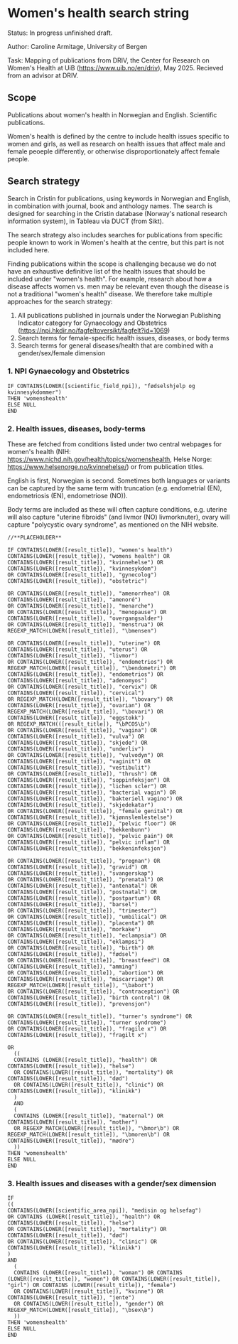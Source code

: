 # Women's health search string

Status: In progress unfinished draft.

Author: Caroline Armitage, University of Bergen

Task: Mapping of publications from DRIV, the Center for Research on Women's Health at UiB (https://www.uib.no/en/driv), May 2025. Recieved from an advisor at DRIV.

## Scope

Publications about women's health in Norwegian and English. Scientific publications. 

Women's health is defined by the centre to include health issues specific to women and girls, as well as research on health issues that affect male and female peoeple differently, or otherwise disproportionately affect female people. 

## Search strategy 

Search in Cristin for publications, using keywords in Norwegian and English, in combination with journal, book and anthology names. 
The search is designed for searching in the Cristin database (Norway's national research information system), in Tableau via DUCT (from Sikt). 

The search strategy also includes searches for publications from specific people known to work in Women's health at the centre, but this part is not included here. 

Finding publications within the scope is challenging because we do not have an exhaustive definitive list of the health issues that should be included under "women's health". 
For example, research about how a disease affects women vs. men may be relevant even though the disease is not a traditional "women's health" disease. 
We therefore take multiple approaches for the search strategy:
1. All publications published in journals under the Norwegian Publishing Indicator category for Gynaecology and Obstetrics (https://npi.hkdir.no/fagfeltoversikt/fagfelt?id=1069)
2. Search terms for female-specific health issues, diseases, or body terms
3. Search terms for general diseases/health that are combined with a gender/sex/female dimension

### 1. NPI Gynaecology and Obstetrics

```
IF CONTAINS(LOWER([scientific_field_npi]), "fødselshjelp og kvinnesykdommer")
THEN 'womenshealth'
ELSE NULL
END
```

### 2. Health issues, diseases, body-terms

These are fetched from conditions listed under two central webpages for women's health (NIH: https://www.nichd.nih.gov/health/topics/womenshealth, Helse Norge: https://www.helsenorge.no/kvinnehelse/) or from publication titles.

English is first, Norwegian is second. Sometimes both languages or variants can be captured by the same term with truncation (e.g. endometrial (EN), endometriosis (EN), endometriose (NO)). 

Body terms are included as these will often capture conditions, e.g. uterine will also capture "uterine fibroids" (and livmor (NO) livmorknuter), ovary will capture "polycystic ovary syndrome", as mentioned on the NIH website.

```
//**PLACEHOLDER**

IF CONTAINS(LOWER([result_title]), "women's health") CONTAINS(LOWER([result_title]), "womens health") OR CONTAINS(LOWER([result_title]), "kvinnehelse") OR CONTAINS(LOWER([result_title]), "kvinnesykdom")
OR CONTAINS(LOWER([result_title]), "gynecolog") CONTAINS(LOWER([result_title]), "obstetric") 

OR CONTAINS(LOWER([result_title]), "amenorrhea") OR CONTAINS(LOWER([result_title]), "amenoré")
OR CONTAINS(LOWER([result_title]), "menarche")
OR CONTAINS(LOWER([result_title]), "menopause") OR CONTAINS(LOWER([result_title]), "overgangsalder")
OR CONTAINS(LOWER([result_title]), "menstrua") OR REGEXP_MATCH(LOWER([result_title]), "\bmensen")

OR CONTAINS(LOWER([result_title]), "uterine") OR CONTAINS(LOWER([result_title]), "uterus") OR CONTAINS(LOWER([result_title]), "livmor")
OR CONTAINS(LOWER([result_title]), "endometrios") OR REGEXP_MATCH(LOWER([result_title]), "\bendometri") OR CONTAINS(LOWER([result_title]), "endometrios") OR CONTAINS(LOWER([result_title]), "adenomyos")
OR CONTAINS(LOWER([result_title]), "cervix") OR CONTAINS(LOWER([result_title]), "cervical")
OR REGEXP_MATCH(LOWER([result_title]), "\bovary") OR CONTAINS(LOWER([result_title]), "ovarian") OR REGEXP_MATCH(LOWER([result_title]), "\bovari") OR CONTAINS(LOWER([result_title]), "eggstokk")
OR REGEXP_MATCH(([result_title]), "\bPCOS\b")
OR CONTAINS(LOWER([result_title]), "vagina") OR CONTAINS(LOWER([result_title]), "vulva") OR CONTAINS(LOWER([result_title]), "skjede") OR CONTAINS(LOWER([result_title]), "underliv")
OR CONTAINS(LOWER([result_title]), "vulvodyn") OR CONTAINS(LOWER([result_title]), "vaginit") OR CONTAINS(LOWER([result_title]), "vestibulit")
OR CONTAINS(LOWER([result_title]), "thrush") OR CONTAINS(LOWER([result_title]), "soppinfeksjon") OR CONTAINS(LOWER([result_title]), "lichen scler") OR CONTAINS(LOWER([result_title]), "bacterial vagin") OR CONTAINS(LOWER([result_title]), "bakteriell vagino") OR CONTAINS(LOWER([result_title]), "skjedekatar") 
OR CONTAINS(LOWER([result_title]), "female genital") OR CONTAINS(LOWER([result_title]), "kjønnslemlestelse")
OR CONTAINS(LOWER([result_title]), "pelvic floor") OR CONTAINS(LOWER([result_title]), "bekkenbunn")
OR CONTAINS(LOWER([result_title]), "pelvic pain") OR CONTAINS(LOWER([result_title]), "pelvic inflam") OR CONTAINS(LOWER([result_title]), "bekkeninfeksjon")

OR CONTAINS(LOWER([result_title]), "pregnan") OR CONTAINS(LOWER([result_title]), "gravid") OR CONTAINS(LOWER([result_title]), "svangerskap")
OR CONTAINS(LOWER([result_title]), "prenatal") OR CONTAINS(LOWER([result_title]), "antenatal") OR CONTAINS(LOWER([result_title]), "postnatal") OR CONTAINS(LOWER([result_title]), "postpartum") OR CONTAINS(LOWER([result_title]), "barsel")
OR CONTAINS(LOWER([result_title]), "trimester")
OR CONTAINS(LOWER([result_title]), "umbilical") OR CONTAINS(LOWER([result_title]), "placenta") OR CONTAINS(LOWER([result_title]), "morkake")
OR CONTAINS(LOWER([result_title]), "eclampsia") OR CONTAINS(LOWER([result_title]), "eklampsi")
OR CONTAINS(LOWER([result_title]), "birth") OR CONTAINS(LOWER([result_title]), "fødsel")
OR CONTAINS(LOWER([result_title]), "breastfeed") OR CONTAINS(LOWER([result_title]), "amming") 
OR CONTAINS(LOWER([result_title]), "abortion") OR CONTAINS(LOWER([result_title]), "miscarriage") OR REGEXP_MATCH(LOWER([result_title]), "\babort")
OR CONTAINS(LOWER([result_title]), "contraception") OR CONTAINS(LOWER([result_title]), "birth control") OR CONTAINS(LOWER([result_title]), "prevensjon") 

OR CONTAINS(LOWER([result_title]), "turner's syndrome") OR CONTAINS(LOWER([result_title]), "turner syndrome")
OR CONTAINS(LOWER([result_title]), "fragile x") OR CONTAINS(LOWER([result_title]), "fragilt x")

OR
  ((
  CONTAINS (LOWER([result_title]), "health") OR CONTAINS(LOWER([result_title]), "helse")
  OR CONTAINS(LOWER([result_title]), "mortality") OR CONTAINS(LOWER([result_title]), "død")
  OR CONTAINS(LOWER([result_title]), "clinic") OR CONTAINS(LOWER([result_title]), "klinikk")
  )
  AND
  (
  CONTAINS (LOWER([result_title]), "maternal") OR CONTAINS(LOWER([result_title]), "mother")
  OR REGEXP_MATCH(LOWER([result_title]), "\bmor\b") OR REGEXP_MATCH(LOWER([result_title]), "\bmoren\b") OR CONTAINS(LOWER([result_title]), "mødre")
  ))
THEN 'womenshealth'
ELSE NULL
END

```

### 3. Health issues and diseases with a gender/sex dimension

```
IF
((
CONTAINS(LOWER([scientific_area_npi]), "medisin og helsefag")
OR CONTAINS (LOWER([result_title]), "health") OR CONTAINS(LOWER([result_title]), "helse")
OR CONTAINS(LOWER([result_title]), "mortality") OR CONTAINS(LOWER([result_title]), "død")
OR CONTAINS(LOWER([result_title]), "clinic") OR CONTAINS(LOWER([result_title]), "klinikk")
)
AND
  (
  CONTAINS (LOWER([result_title]), "woman") OR CONTAINS (LOWER([result_title]), "women") OR CONTAINS(LOWER([result_title]), "girl") OR CONTAINS (LOWER([result_title]), "female")
  OR CONTAINS(LOWER([result_title]), "kvinne") OR CONTAINS(LOWER([result_title]), "jente")
  OR CONTAINS(LOWER([result_title]), "gender") OR REGEXP_MATCH(LOWER([result_title]), "\bsex\b")
  ))
THEN 'womenshealth'
ELSE NULL
END
```
